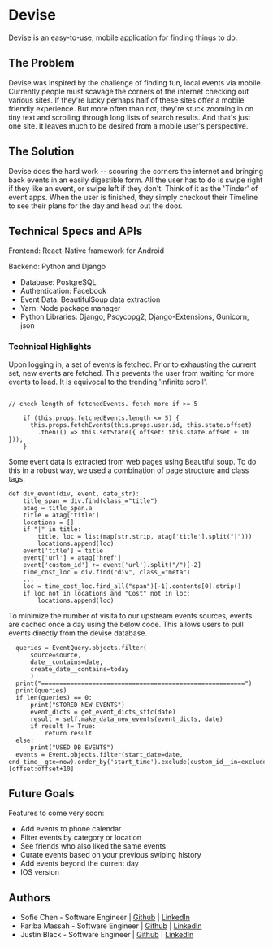 # Devise

[Devise](https://sofbot.github.io/devise/) is an easy-to-use, mobile application for finding things to do. 

## The Problem

Devise was inspired by the challenge of finding fun, local events via mobile. Currently people must scavage the corners of the internet checking out various sites. If they're lucky perhaps half of these sites offer a mobile friendly experience. But more often than not, they're stuck zooming in on tiny text and scrolling through long lists of search results. And that's just one site. It leaves much to be desired from a mobile user's perspective.

## The Solution

Devise does the hard work -- scouring the corners the internet and bringing back events in an easily digestible form. All the user has to do is swipe right if they like an event, or swipe left if they don't. Think of it as the 'Tinder' of event apps. When the user is finished, they simply checkout their Timeline to see their plans for the day and head out the door.

## Technical Specs and APIs

Frontend: React-Native framework for Android

Backend: Python and Django

* Database: PostgreSQL
* Authentication: Facebook
* Event Data: BeautifulSoup data extraction
* Yarn: Node package manager
* Python Libraries: Django, Pscycopg2, Django-Extensions, Gunicorn, json

### Technical Highlights

Upon logging in, a set of events is fetched. Prior to exhausting the current set, new events are fetched. This prevents the user from waiting for more events to load. It is equivocal to the trending 'infinite scroll'.

```

// check length of fetchedEvents. fetch more if >= 5

    if (this.props.fetchedEvents.length <= 5) {
      this.props.fetchEvents(this.props.user.id, this.state.offset)
        .then(() => this.setState({ offset: this.state.offset + 10 }));
    }

```

Some event data is extracted from web pages using Beautiful soup. To do this in a robust way,
we used a combination of page structure and class tags.
```
def div_event(div, event, date_str):
    title_span = div.find(class_="title")
    atag = title_span.a
    title = atag['title']
    locations = []
    if "|" in title:
        title, loc = list(map(str.strip, atag['title'].split("|")))
        locations.append(loc)
    event['title'] = title
    event['url'] = atag['href']
    event['custom_id'] += event['url'].split("/")[-2]
    time_cost_loc = div.find("div", class_="meta")
    ...
    loc = time_cost_loc.find_all("span")[-1].contents[0].strip()
    if loc not in locations and "Cost" not in loc:
        locations.append(loc)
```

To minimize the number of visita to our upstream events sources, events are cached once a day using the below code.
This allows users to pull events directly from the devise database.

```
  queries = EventQuery.objects.filter(
      source=source,
      date__contains=date,
      create_date__contains=today
      )
  print("========================================================")
  print(queries)
  if len(queries) == 0:
      print("STORED NEW EVENTS")
      event_dicts = get_event_dicts_sffc(date)
      result = self.make_data_new_events(event_dicts, date)
      if result != True:
          return result
  else:
      print("USED DB EVENTS")
  events = Event.objects.filter(start_date=date, end_time__gte=now).order_by('start_time').exclude(custom_id__in=excluded_ids)[offset:offset+10]

```


## Future Goals

Features to come very soon:
* Add events to phone calendar
* Filter events by category or location
* See friends who also liked the same events
* Curate events based on your previous swiping history
* Add events beyond the current day
* IOS version

## Authors

- Sofie Chen - Software Engineer | [Github](http://github.com/sofbot) | [LinkedIn](http://progress.appacademy.io/me/students)
- Fariba Massah - Software Engineer | [Github](http://github.com/fafafariba) | [LinkedIn](http://progress.appacademy.io/me/students)
- Justin Black - Software Engineer | [Github](http://github.com/spacether) | [LinkedIn](http://progress.appacademy.io/me/students)
